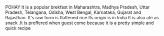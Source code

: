 POHAY
It is a popular brekfast in Maharashtra, Madhya Pradesh, Uttar Pradesh, Telangana, Odisha, West Bengal, Karnataka, Gujarat and Rajasthan.
It's raw form is flattened rice.Its origin is in India 
It is also ate as snack .It is preffered when guest come because it is a pretty simple and quick recipe 
